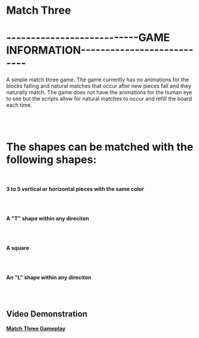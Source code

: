 # Match Three


#                                         ---------------------------GAME INFORMATION---------------------------

A simple match three game. The game currently has no animations for the blocks falling and natural matches that occur after new pieces fall and they naturally match.
The game does not have the animations for the human eye to see but the scripts allow for natural matches to occur and refill the board each time.

<br/><br/>
#      The shapes can be matched with the following shapes:

<br/><br/>
**3 to 5 vertical or horizontal pieces with the same color**

<br/><br/>

**A "T" shape within any direciton**

<br/><br/>

**A square**

<br/><br/>

**An "L" shape within any direciton**

<br/><br/>

  ##                                                              Video Demonstration
  
  **[Match Three Gameplay](https://youtu.be/35oiBUdx4tw)**   
